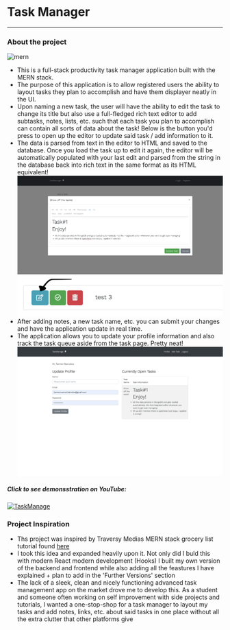# Task Manager

<hr>

### About the project

![mern](https://blog.hyperiondev.com/wp-content/uploads/2018/09/Blog-Article-MERN-Stack.jpg)

- This is a full-stack productivity task manager application built with the MERN stack.
- The purpose of this application is to allow registered users the ability to layout tasks they plan to accomplish and have them displayer neatly in the UI.
- Upon naming a new task, the user will have the ability to edit the task to change its title but also use a full-fledged rich text editor to add subtasks, notes, lists, etc. such that each task you plan to accomplish can contain all sorts of data about the task! Below is the button you'd press to open up the editor to update said task / add information to it.
- The data is parsed from text in the editor to HTML and saved to the database. Once you load the task up to edit it again, the editor will be automatically populated with your last edit and parsed from the string in the database back into rich text in the same format as its HTML equivalent!
  ![task](./readme_imgs/editor.png)
  ![update](./readme_imgs/update.png)
- After adding notes, a new task name, etc. you can submit your changes and have the application update in real time.
- The application allows you to update your profile information and also track the task queue aside from the task page. Pretty neat!
  ![profil](./readme_imgs/profile.png)

##### Click to see demonsstration on YouTube:

[![TaskManage](https://img.youtube.com/vi/rnqCNtu82Ho/0.jpg)](https://www.youtube.com/watch?v=rnqCNtu82Ho&feature=youtu.be)

### Project Inspiration

- Ths project was inspired by Traversy Medias MERN stack grocery list tutorial found [here](https://www.youtube.com/playlist?list=PLillGF-RfqbbiTGgA77tGO426V3hRF9iE)
- I took this idea and expanded heavily upon it. Not only did I buld this with modern React modern development (Hooks) I built my own version of the backend and frontend while also adding all the feastures I have explained + plan to add in the 'Further Versions' section
- The lack of a sleek, clean and nicely functioning advanced task management app on the market drove me to develop this. As a student and someone often working on self improvement with side projects and tutorials, I wanted a one-stop-shop for a task manager to layout my tasks and add notes, links, etc. about said tasks in one place without all the extra clutter that other platforms give
